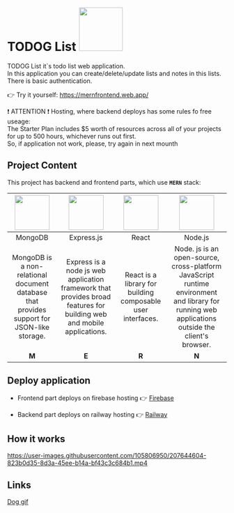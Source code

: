 # TODOG List <img src="https://user-images.githubusercontent.com/105806950/207606295-5b042f22-db15-46cd-9531-a742e5afb5c2.gif" width="100">
TODOG List it`s todo list web application.<br>In this application you can create/delete/update lists and notes in this lists.<br>There is basic authentication.

👉 Try it yourself: https://mernfrontend.web.app/

❗ ATTENTION ❗  Hosting, where backend deploys has some rules fo free useage:<br>
The Starter Plan includes $5 worth of resources across all of your projects for up to 500 hours, whichever runs out first.<br>
So, if application not work, please, try again in next mounth


## Project Content

This project has backend and frontend parts, which use **`MERN`** stack:


| <img src="https://user-images.githubusercontent.com/105806950/207614515-5ab720ab-78c4-4d10-9a7b-2e927b1babb5.png" width="80">       | <img src="https://assets.website-files.com/61ca3f775a79ec5f87fcf937/6202fcdee5ee8636a145a41b_1234.png" width="80">               | <img src="https://user-images.githubusercontent.com/105806950/207611822-8d8a5fc7-f4db-42a9-8f0e-7e39b6cab8b1.png" width="80"> | <img src="https://user-images.githubusercontent.com/105806950/207616509-114ec07c-af03-4572-91f5-515f4d5b6850.png" width="80"> |
|:-------------:|:-------------:|:-------------:|:-------------:|
|MongoDB|Express.js|React|Node.js|
|MongoDB is a non-relational document database that provides support for JSON-like storage.|Express is a node js web application framework that provides broad features for building web and mobile applications.|React is a library for building composable user interfaces.|Node. js is an open-source, cross-platform JavaScript runtime environment and library for running web applications outside the client's browser.|
|**M**|**E**|**R**|**N**|

## Deploy application

+ Frontend part deploys on firebase hosting 👉 [Firebase](https://firebase.google.com/?gclid=Cj0KCQiAqOucBhDrARIsAPCQL1YRcMFrokBmrusViaBMurlHbLidRjqR2nG9D5ldwAhPxJXREzebFDsaAkjYEALw_wcB&gclsrc=aw.ds)

+ Backend part deploys on railway hosting 👉 [Railway](https://railway.app/)




## How it works

https://user-images.githubusercontent.com/105806950/207644604-823b0d35-8d3a-45ee-b14a-bf43c3c684b1.mp4

## Links

[Dog gif](https://www.flaticon.com/ru/free-animated-icon/dog_8270876?term=%D1%81%D0%BE%D0%B1%D0%B0%D0%BA%D0%B0&page=1&position=2&page=1&position=2&related_id=8270876&origin=search)





